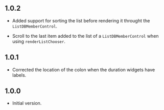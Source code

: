 ## 1.0.2

- Added support for sorting the list before rendering it throught the `ListDBMemberControl`.

- Scroll to the last item added to the list of a `ListDBMemberControl` when using `renderListChooser`.


## 1.0.1

- Corrected the location of the colon when the duration widgets have labels.

## 1.0.0

- Initial version.
